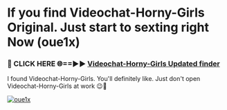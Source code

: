 # If you find Videochat-Horny-Girls Original. Just start to sexting right Now (oue1x)

<h3>🔴 CLICK HERE 🌐==►► <a href="https://tinyurl.com/mtbk5fxa" rel="nofollow">Videochat-Horny-Girls Updated finder</a></h3>

I found Videochat-Horny-Girls. You'll definitely like. Just don't open Videochat-Horny-Girls at work 😉💬

[![oue1x](https://i.imgur.com/Q8WKrnY.jpeg)](https://tinyurl.com/mtbk5fxa)
